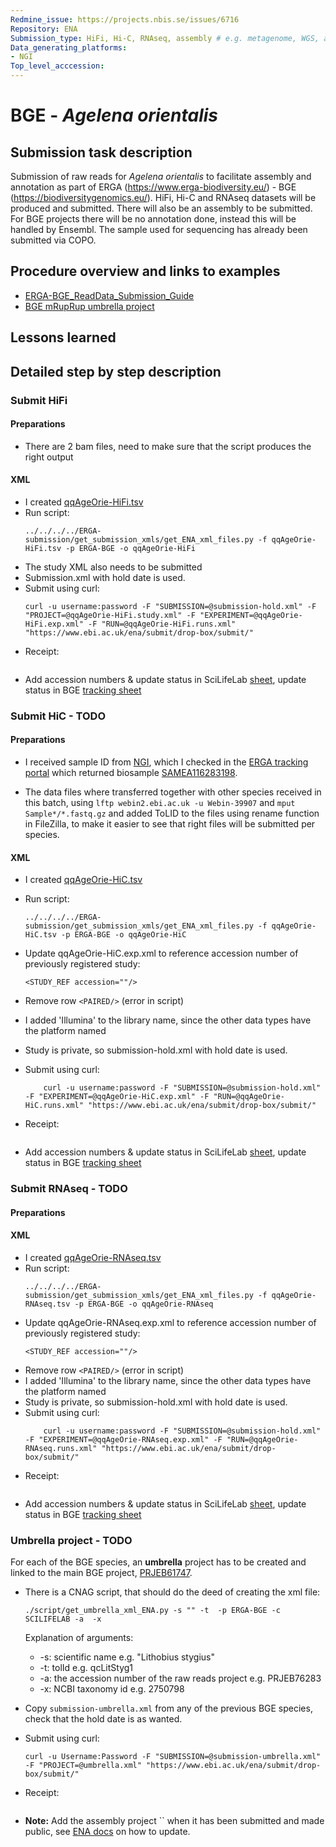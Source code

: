 ```yaml
---
Redmine_issue: https://projects.nbis.se/issues/6716
Repository: ENA
Submission_type: HiFi, Hi-C, RNAseq, assembly # e.g. metagenome, WGS, assembly, - IF RELEVANT
Data_generating_platforms:
- NGI
Top_level_acccession: 
---
```


# BGE - *Agelena orientalis*

## Submission task description
Submission of raw reads for *Agelena orientalis* to facilitate assembly and annotation as part of ERGA (https://www.erga-biodiversity.eu/) - BGE (https://biodiversitygenomics.eu/). HiFi, Hi-C and RNAseq datasets will be produced and submitted. There will also be an assembly to be submitted. For BGE projects there will be no annotation done, instead this will be handled by Ensembl. The sample used for sequencing has already been submitted via COPO.

## Procedure overview and links to examples

* [ERGA-BGE_ReadData_Submission_Guide](https://github.com/ERGA-consortium/ERGA-submission/blob/main/BGE/ERGA-BGE_ReadData_Submission_Guide.md)
* [BGE mRupRup umbrella project](https://www.ncbi.nlm.nih.gov/bioproject/1084634)

## Lessons learned

## Detailed step by step description

### Submit HiFi

#### Preparations
* There are 2 bam files, need to make sure that the script produces the right output

#### XML
* I created [qqAgeOrie-HiFi.tsv](./data/qqAgeOrie-HiFi.tsv)
* Run script:
    ```
    ../../../../ERGA-submission/get_submission_xmls/get_ENA_xml_files.py -f qqAgeOrie-HiFi.tsv -p ERGA-BGE -o qqAgeOrie-HiFi
    ```
* The study XML also needs to be submitted
* Submission.xml with hold date is used.
* Submit using curl:
    ```
    curl -u username:password -F "SUBMISSION=@submission-hold.xml" -F "PROJECT=@qqAgeOrie-HiFi.study.xml" -F "EXPERIMENT=@qqAgeOrie-HiFi.exp.xml" -F "RUN=@qqAgeOrie-HiFi.runs.xml" "https://www.ebi.ac.uk/ena/submit/drop-box/submit/"
    ```
* Receipt:
    ```

    ```
* Add accession numbers & update status in SciLifeLab [sheet](https://docs.google.com/spreadsheets/d/1mSuL_qGffscer7G1FaiEOdyR68igscJB0CjDNSCNsvg/), update status in BGE [tracking sheet](https://docs.google.com/spreadsheets/d/1IXEyg-XZfwKOtXBHAyJhJIqkmwHhaMn5uXd8GyXHSpY/)

### Submit HiC - **TODO**

#### Preparations
* I received sample ID from [NGI](https://docs.google.com/spreadsheets/d/1z22KvtncVnJI-53qq-we5J6kC6ytuX9g/), which I checked in the [ERGA tracking portal](https://genomes.cnag.cat/erga-stream/samples/) which returned biosample [SAMEA116283198](https://www.ebi.ac.uk/biosamples/samples/SAMEA116283198).

* The data files where transferred together with other species received in this batch, using `lftp webin2.ebi.ac.uk -u Webin-39907` and `mput Sample*/*.fastq.gz` and added ToLID to the files using rename function in FileZilla, to make it easier to see that right files will be submitted per species.

#### XML
* I created [qqAgeOrie-HiC.tsv](./data/qqAgeOrie-HiC.tsv)
* Run script:
    ```
    ../../../../ERGA-submission/get_submission_xmls/get_ENA_xml_files.py -f qqAgeOrie-HiC.tsv -p ERGA-BGE -o qqAgeOrie-HiC
    ```
* Update qqAgeOrie-HiC.exp.xml to reference accession number of previously registered study:
    ```
    <STUDY_REF accession=""/>
    ```

* Remove row `<PAIRED/>` (error in script)
* I added 'Illumina' to the library name, since the other data types have the platform named
* Study is private, so submission-hold.xml with hold date is used.
* Submit using curl:
    ```
        curl -u username:password -F "SUBMISSION=@submission-hold.xml"  -F "EXPERIMENT=@qqAgeOrie-HiC.exp.xml" -F "RUN=@qqAgeOrie-HiC.runs.xml" "https://www.ebi.ac.uk/ena/submit/drop-box/submit/"
    ```
* Receipt:
    ```

    ```
* Add accession numbers & update status in SciLifeLab [sheet](https://docs.google.com/spreadsheets/d/1mSuL_qGffscer7G1FaiEOdyR68igscJB0CjDNSCNsvg/), update status in BGE [tracking sheet](https://docs.google.com/spreadsheets/d/1IXEyg-XZfwKOtXBHAyJhJIqkmwHhaMn5uXd8GyXHSpY/)


### Submit RNAseq - **TODO**

#### Preparations

#### XML
* I created [qqAgeOrie-RNAseq.tsv](./data/qqAgeOrie-RNAseq.tsv)
* Run script:
    ```
    ../../../../ERGA-submission/get_submission_xmls/get_ENA_xml_files.py -f qqAgeOrie-RNAseq.tsv -p ERGA-BGE -o qqAgeOrie-RNAseq
    ```
* Update qqAgeOrie-RNAseq.exp.xml to reference accession number of previously registered study:
    ```
    <STUDY_REF accession=""/>
    ```
* Remove row `<PAIRED/>` (error in script)
* I added 'Illumina' to the library name, since the other data types have the platform named
* Study is private, so submission-hold.xml with hold date is used.
* Submit using curl:
    ```
        curl -u username:password -F "SUBMISSION=@submission-hold.xml" -F "EXPERIMENT=@qqAgeOrie-RNAseq.exp.xml" -F "RUN=@qqAgeOrie-RNAseq.runs.xml" "https://www.ebi.ac.uk/ena/submit/drop-box/submit/"
    ```
* Receipt:
    ```

    ```
* Add accession numbers & update status in SciLifeLab [sheet](https://docs.google.com/spreadsheets/d/1mSuL_qGffscer7G1FaiEOdyR68igscJB0CjDNSCNsvg/), update status in BGE [tracking sheet](https://docs.google.com/spreadsheets/d/1IXEyg-XZfwKOtXBHAyJhJIqkmwHhaMn5uXd8GyXHSpY/)

### Umbrella project - **TODO**
For each of the BGE species, an **umbrella** project has to be created and linked to the main BGE project, [PRJEB61747](https://www.ebi.ac.uk/ena/browser/view/PRJEB61747).

* There is a CNAG script, that should do the deed of creating the xml file:
    ```
    ./script/get_umbrella_xml_ENA.py -s "" -t  -p ERGA-BGE -c SCILIFELAB -a  -x 
    ```
    Explanation of arguments:
    * -s: scientific name e.g. "Lithobius stygius"
    * -t: tolId e.g. qcLitStyg1
    * -a: the accession number of the raw reads project e.g. PRJEB76283
    * -x: NCBI taxonomy id e.g. 2750798

* Copy `submission-umbrella.xml` from any of the previous BGE species, check that the hold date is as wanted.
* Submit using curl:
    ```
    curl -u Username:Password -F "SUBMISSION=@submission-umbrella.xml" -F "PROJECT=@umbrella.xml" "https://www.ebi.ac.uk/ena/submit/drop-box/submit/"
    ```
* Receipt:
    ```
    
    ```
* **Note:** Add the assembly project `` when it has been submitted and made public, see [ENA docs](https://ena-docs.readthedocs.io/en/latest/faq/umbrella.html#adding-children-to-an-umbrella) on how to update.
